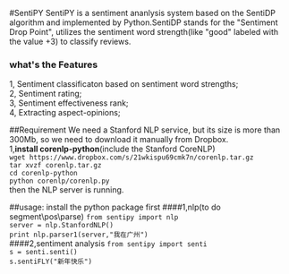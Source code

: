 #SentiPY
SentiPY is a sentiment ananlysis system based on the SentiDP algorithm and implemented by Python.SentiDP stands for the "Sentiment Drop Point", utilizes the sentiment word strength(like "good" labeled with the value +3) to classify reviews. 


### what's the Features
1, Sentiment classificaton based on sentiment word strengths;  
2, Sentiment rating;   
3, Sentiment effectiveness rank;  
4, Extracting aspect-opinions;

##Requirement 
We need a Stanford NLP service, but its size is more than 300Mb, so we need to download it manually from Dropbox.  
1,**install corenlp-python**(include the Stanford CoreNLP)  
```wget https://www.dropbox.com/s/21wkispu69cmk7n/corenlp.tar.gz```  
```tar xvzf corenlp.tar.gz```  
```cd corenlp-python```    
```python corenlp/corenlp.py```  
then the NLP server is running.

##usage:
install the python package first
####1,nlp(to do segment\pos\parse)
```from sentipy import nlp```  
```server = nlp.StanfordNLP()```  
```print nlp.parser1(server,"我在广州") ```  
####2,sentiment analysis
```from sentipy import senti```  
```s = senti.senti()```  
`s.sentiFLY("新年快乐")`


